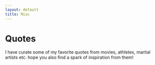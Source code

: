 ```yaml
---
layout: default
title: Misc
---
```


# Quotes

I have curate some of my favorite quotes from movies, athletes, martial artists etc. hope you also find a spark of inspiration from them!
